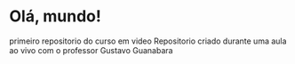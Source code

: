 # Olá, mundo!
 primeiro repositorio do curso em video
 Repositorio criado durante uma aula ao vivo com o professor Gustavo Guanabara 
